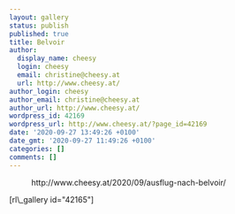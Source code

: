 ```yaml
---
layout: gallery
status: publish
published: true
title: Belvoir
author:
  display_name: cheesy
  login: cheesy
  email: christine@cheesy.at
  url: http://www.cheesy.at/
author_login: cheesy
author_email: christine@cheesy.at
author_url: http://www.cheesy.at/
wordpress_id: 42169
wordpress_url: http://www.cheesy.at/?page_id=42169
date: '2020-09-27 13:49:26 +0100'
date_gmt: '2020-09-27 11:49:26 +0100'
categories: []
comments: []
---
```

<!-- wp:core-embed/wordpress {"url":"http://www.cheesy.at/2020/09/ausflug-nach-belvoir/","type":"rich","providerNameSlug":"cheesy-at","className":""} -->
<figure class="wp-block-embed-wordpress wp-block-embed is-type-rich is-provider-cheesy-at">
<div class="wp-block-embed__wrapper">
http://www.cheesy.at/2020/09/ausflug-nach-belvoir/
</div>
</figure>
<!-- /wp:core-embed/wordpress -->
<!-- wp:paragraph -->
[rl\_gallery id="42165"]
<!-- /wp:paragraph -->
